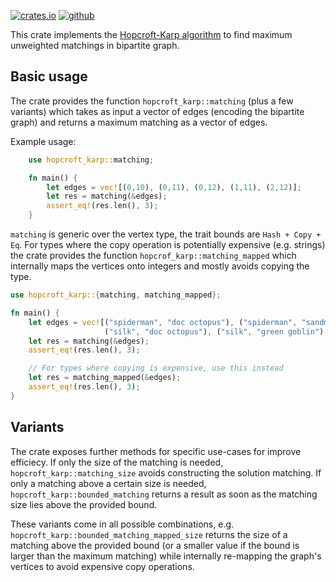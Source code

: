 [<img alt="crates.io" src="https://img.shields.io/crates/v/hopcroft-karp?style=flat-square"/>](https://crates.io/crates/hopcroft-karp)
[<img alt="github" src="https://img.shields.io/badge/github-hopcroft--karp-ffdd55?style=flat-square&logo=github"/>](https://github.com/microgravitas/hopcroft-karp)

This crate implements the <a href="https://en.wikipedia.org/wiki/Hopcroft%E2%80%93Karp_algorithm">Hopcroft-Karp algorithm</a> to find maximum unweighted matchings in bipartite graph. 

## Basic usage

The crate provides the function `hopcroft_karp::matching` (plus a few variants) which takes as input a vector of edges (encoding the bipartite graph) and returns a maximum matching as a vector of edges.

Example usage:

```rs
    use hopcroft_karp::matching;

    fn main() {
        let edges = vec![(0,10), (0,11), (0,12), (1,11), (2,12)];
        let res = matching(&edges);
        assert_eq!(res.len(), 3);
    }
```

`matching` is generic over the vertex type, the trait bounds are `Hash + Copy + Eq`. For types where the copy operation
is potentially expensive (e.g. strings) the crate provides the function `hopcrof_karp::matching_mapped` which internally
maps the vertices onto integers and mostly avoids copying the type. 

```rs
use hopcroft_karp::{matching, matching_mapped};

fn main() {
    let edges = vec![("spiderman", "doc octopus"), ("spiderman", "sandman"), ("spiderman", "green goblin"),
                     ("silk", "doc octopus"), ("silk", "green goblin"),  ("daredevil", "sandman")];
    let res = matching(&edges);
    assert_eq!(res.len(), 3);

    // For types where copying is expensive, use this instead
    let res = matching_mapped(&edges);
    assert_eq!(res.len(), 3);
}
```

## Variants

The crate exposes further methods for specific use-cases for improve efficiecy. If only the size of the matching is needed, `hopcroft_karp::matching_size` avoids constructing the solution matching. If only a matching above a certain size is needed,
`hopcroft_karp::bounded_matching` returns a result as soon as the matching size lies above the provided bound. 

These variants come in all possible combinations, e.g. `hopcroft_karp::bounded_matching_mapped_size` returns the size of 
a matching above the provided bound (or a smaller value if the bound is larger than the maximum matching) while internally re-mapping the graph's vertices to avoid expensive copy operations.